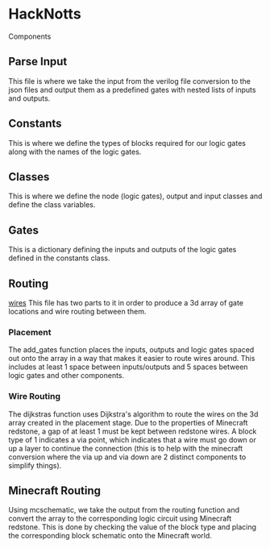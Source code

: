 # HackNotts
Components

## Parse Input
This file is where we take the input from the verilog file conversion to the json files and output them as a predefined gates with nested lists of inputs and outputs.

## Constants
This is where we define the types of blocks required for our logic gates along with the names of the logic gates.

## Classes
This is where we define the node (logic gates), output and input classes and define the class variables.

## Gates
This is a dictionary defining the inputs and outputs of the logic gates defined in the constants class.

## Routing
[wires](https://i.kym-cdn.com/photos/images/original/002/515/835/d68.jpg)
This file has two parts to it in order to produce a 3d array of gate locations and wire routing between them.

### Placement
The add_gates function places the inputs, outputs and logic gates spaced out onto the array in a way that makes it easier to route wires around. This includes at least 1 space between inputs/outputs and 5 spaces between logic gates and other components.

### Wire Routing
The dijkstras function uses Dijkstra's algorithm to route the wires on the 3d array created in the placement stage. Due to the properties of Minecraft redstone, a gap of at least 1 must be kept between redstone wires. A block type of 1 indicates a via point, which indicates that a wire must go down or up a layer to continue the connection (this is to help with the minecraft conversion where the via up and via down are 2 distinct components to simplify things).

## Minecraft Routing
Using mcschematic, we take the output from the routing function and convert the array to the corresponding logic circuit using Minecraft redstone. This is done by checking the value of the block type and placing the corresponding block schematic onto the Minecraft world.